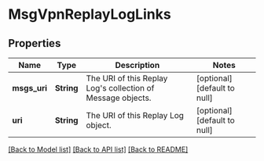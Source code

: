 # MsgVpnReplayLogLinks

## Properties
Name | Type | Description | Notes
------------ | ------------- | ------------- | -------------
**msgs_uri** | **String** | The URI of this Replay Log&#39;s collection of Message objects. | [optional] [default to null]
**uri** | **String** | The URI of this Replay Log object. | [optional] [default to null]

[[Back to Model list]](../README.md#documentation-for-models) [[Back to API list]](../README.md#documentation-for-api-endpoints) [[Back to README]](../README.md)


